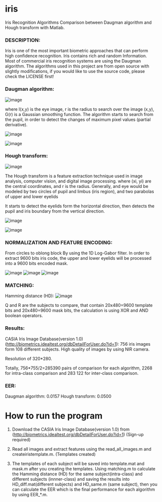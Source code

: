 iris
====

Iris Recognition Algorithms Comparison between Daugman algorithm and Hough transform with Matlab.

### DESCRIPTION:
Iris is one of the most important biometric approaches that can perform high confidence recognition.
Iris contains rich and random Information.
Most of commercial iris recognition systems are using the Daugman algorithm. The algorithms used in this project are from open source with slightly modifications, if you would like to use the source code, please check the LICENSE first!

### Daugman algorithm:

![image](https://github.com/Qingbao/iris/raw/master/images/1.jpg)

where I(x,y) is the eye image, r is the radius to search
over the image (x,y), G(r) is a Gaussian smoothing function. The algorithm starts to search from the pupil, in order to detect the changes of maximum pixel values (partial derivative).

![image](https://github.com/Qingbao/iris/raw/master/images/2.jpg)

![image](https://github.com/Qingbao/iris/raw/master/images/3.jpg)


### Hough transform:

![image](https://github.com/Qingbao/iris/raw/master/images/4.jpg)

The Hough transform is a feature extraction technique used in image analysis, computer vision, and digital image processing.
where (xi, yi) are the central coordinates, and r is the radius. Generally, and eye would be modeled by two circles of pupil and limbus (iris region), and two parabolas of upper and lower eyelids

It starts to detect the eyelids form the horizontal direction, then detects the pupil and iris boundary from the vertical direction.

![image](https://github.com/Qingbao/iris/raw/master/images/5.jpg)

![image](https://github.com/Qingbao/iris/raw/master/images/6.jpg)

### NORMALIZATION AND FEATURE ENCODING:
From circles to oblong block By using the 1D Log-Gabor filter.
In order to extract 9600 bits iris code, the upper and lower eyelids will be processed into a 9600 bits encoded mask.

![image](https://github.com/Qingbao/iris/raw/master/images/7.jpg)
![image](https://github.com/Qingbao/iris/raw/master/images/8.jpg)
![image](https://github.com/Qingbao/iris/raw/master/images/9.jpg)

### MATCHING:
Hamming distance (HD):
![image](https://github.com/Qingbao/iris/raw/master/images/10.jpg)

Q and R are the subjects to compare, that contain 20x480=9600 template bits and 20x480=9600 mask bits, the calculation is using XOR and AND boolean operators.


### Results:
CASIA Iris Image Database(version 1.0) (http://biometrics.idealtest.org/dbDetailForUser.do?id=1): 756 iris images form 108 different subjects. High quality of images by using NIR camera.

Resolution of 320*280.

Totally, 756*755/2=285390 pairs of comparison for each algorithm, 2268 for intra-class comparison and 283 122 for inter-class comparison.

### EER:
Daugman algorithm: 0.0157    Hough transform: 0.0500

How to run the program
====

1. Download the CASIA Iris Image Database(version 1.0) from (http://biometrics.idealtest.org/dbDetailForUser.do?id=1) (Sign-up required)

2. Read all images and extract features using the read_all_images.m and createiristemplate.m. (Templates created)

3. The templates of each subject will be saved into template.mat and mask.m after you creating the templates. Using matching.m to calculate the Hamming distance (HD) for the same subject(intra-class) and different subjects (innner-class) and saving the results into HD_diff.mat(different subjects) and HD_same.m (same subject), then you can calculate the EER which is the final performance for each algorithm by using EER_*.m.


